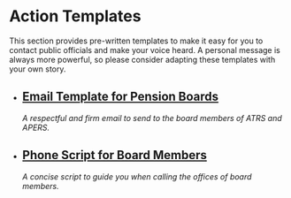 # Action Templates

This section provides pre-written templates to make it easy for you to contact public officials and make your voice heard. A personal message is always more powerful, so please consider adapting these templates with your own story.

* ## [Email Template for Pension Boards](./email-template-to-atrs-board.md)
  *A respectful and firm email to send to the board members of ATRS and APERS.*

* ## [Phone Script for Board Members](./phone-script-for-board-members.md)
  *A concise script to guide you when calling the offices of board members.*
